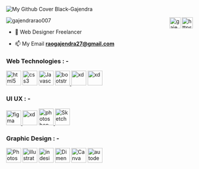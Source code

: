 ![My Github Cover Black-Gajendra](https://user-images.githubusercontent.com/105481951/224526748-0522372b-f41c-4357-9884-1a6fc1bdbc16.png)

<p align="left"> <img src="https://komarev.com/ghpvc/?username=gajendrarao007&label=Profile%20views&color=8b0990&style=flat" alt="gajendrarao007" /> 
<a href="https://linkedin.com/in/https://www.linkedin.com/in/gajendra-singh-rao-15335021a/" target="blank"><img align="right" src="https://user-images.githubusercontent.com/105481951/226799857-7788394d-2cfb-4bf6-a147-ed6bfc5754a7.png" alt="https://www.linkedin.com/in/gajendra-singh-rao-15335021a/" height="30" width="30" /></a> <a href="https://instagram.com/gajendrarao007" target="blank"><img align="right" src="https://raw.githubusercontent.com/rahuldkjain/github-profile-readme-generator/master/src/images/icons/Social/instagram.svg" alt="gajendrarao007" height="30" width="30" /></a>
</p>

- 🚀 Web Designer Freelancer

- 📫 My Email **raogajendra27@gmail.com**


<h3 align="left">Web Technologies : -</h3>
<p align="left"> <a href="https://www.w3.org/html/" target="_blank" rel="noreferrer"> <img src="https://user-images.githubusercontent.com/105481951/226791361-71fe42e7-5074-47c0-8bda-8a768d920d69.png" alt="html5" width="40" height="40"/></a> </a> <a href="https://www.w3schools.com/css/" target="_blank" rel="noreferrer"> <img src="https://user-images.githubusercontent.com/105481951/226791667-2f9a6d9a-5a43-4f1a-a549-e96a063a9cd9.png" alt="css3" width="40" height="40"/></a>  <a href="https://www.w3schools.com/css/" target="_blank" rel="noreferrer"> <img src="https://user-images.githubusercontent.com/105481951/226792189-b45dae18-8b3e-46eb-800b-3b9345da0e3d.svg" alt="Javascript" width="40" height="40"/></a> <a href="https://getbootstrap.com" target="_blank" rel="noreferrer"> <img src="https://user-images.githubusercontent.com/105481951/226792412-0f866f1e-7f0c-4dbe-a384-18a5db01d3c2.png" alt="bootstrap" width="40" height="40"/> </a>   <img src="https://user-images.githubusercontent.com/105481951/226793081-dfca4242-96fe-49f8-bbdb-7f81b8b17f4a.png" alt="xd" width="40" height="40"/>  <img src="https://cdn.worldvectorlogo.com/logos/react-1.svg" alt="xd" width="40" height="40"/> </p>

<h3 align="left" f>UI UX : -</h3>
<p align="left"><a href="https://www.figma.com/" target="_blank" rel="noreferrer"> <img src="https://www.vectorlogo.zone/logos/figma/figma-icon.svg" alt="figma" width="40" height="40"/> </a> <a href="https://www.adobe.com/products/xd.html" target="_blank" rel="noreferrer"> <img src="https://cdn.worldvectorlogo.com/logos/adobe-xd.svg" alt="xd" width="40" height="40"/></a> <a href="https://www.photoshop.com/en" target="_blank" rel="noreferrer"> <img src="https://user-images.githubusercontent.com/105481951/226789543-8b07a570-aabe-4162-9ce7-d27144b17b1f.png" alt="photoshop" width="40" height="45"/> <img src="https://user-images.githubusercontent.com/105481951/226803998-c6414d73-cfb9-46e3-b801-32226bff5d33.png" alt="Sketch" width="40" height="45"/> </a>  </p>

<h3 align="left">Graphic Design : -</h3>
<p align="left"> <img src="https://user-images.githubusercontent.com/105481951/226793485-7c3d530a-d73d-429a-9235-5de29ba42e16.png" alt="Photoshop" width="40" height="40"/> <img src="https://user-images.githubusercontent.com/105481951/226793657-a89cb854-380e-48b6-a766-fec77c1613e4.png" alt="illustrator" width="40" height="40"/> <img src="https://user-images.githubusercontent.com/105481951/226793770-0ad1cd82-43bc-464f-8206-e43a2d5ce381.png" alt="indesign" width="40" height="40"/> <img src="https://user-images.githubusercontent.com/105481951/226794153-f1d7dec3-52d4-4ae7-92ab-42eb3cea2ad9.png" alt="Dimension" width="40" height="40"/> <img src="https://user-images.githubusercontent.com/105481951/226794338-a064b216-3b99-473c-8538-cb3925f79c5b.png" alt="Canva" width="40" height="40"/> <img src="https://user-images.githubusercontent.com/105481951/226795146-e7d6a8ae-5dcc-4fc4-b1c1-049656335974.jpg" alt="autodesk sketchbook" width="40" height="40"/> </p>
